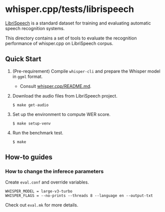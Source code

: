 # whisper.cpp/tests/librispeech

[LibriSpeech](https://www.openslr.org/12) is a standard dataset for
training and evaluating automatic speech recognition systems.

This directory contains a set of tools to evaluate the recognition
performance of whisper.cpp on LibriSpeech corpus.

## Quick Start

1. (Pre-requirement) Compile `whisper-cli` and prepare the Whisper
   model in `ggml` format.

   - Consult [whisper.cpp/README.md](../../README.md).

2. Download the audio files from LibriSpeech project.

   ```
   $ make get-audio
   ```

3. Set up the environment to compute WER score.

   ```
   $ make setup-venv
   ```

4. Run the benchmark test.

   ```
   $ make
   ```

## How-to guides

### How to change the inferece parameters

Create `eval.conf` and override variables.

```
WHISPER_MODEL = large-v3-turbo
WHISPER_FLAGS = --no-prints --threads 8 --language en --output-txt
```

Check out `eval.mk` for more details.
